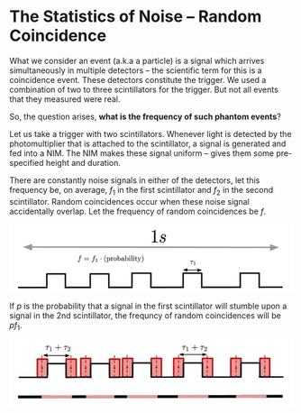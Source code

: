 # The Statistics of Noise – Random Coincidence

What we consider an event (a.k.a a particle) is a signal which arrives simultaneously in multiple detectors – the scientific term for this is a coincidence event. These detectors constitute the trigger. We used a combination of two to three scintillators for the trigger. But not all events that they measured were real. 

So, the question arises, **what is the frequency of such phantom events**?

Let us take a trigger with two scintillators. Whenever light is detected by the photomultiplier that is attached to the scintillator, a signal is generated and fed into a NIM. The NIM makes these signal uniform – gives them some pre-specified height and duration. 

There are constantly noise  signals in either of the detectors, let this frequency be, on average, $f_1$ in the first scintillator and $f_2$ in the second scintillator. Random coincidences occur when these noise signal accidentally overlap. Let the frequency of random coincidences be $f$.

<img src="../articles/images/rando0.jpg" width="600px" height="auto">

If $p$ is the probability that a signal in the first scintillator will stumble upon a signal in the 2nd scintillator, the frequncy of random coincidences will be $pf_1$.

<img src="../articles/images/rando1.jpg" width="600px" height="auto">
